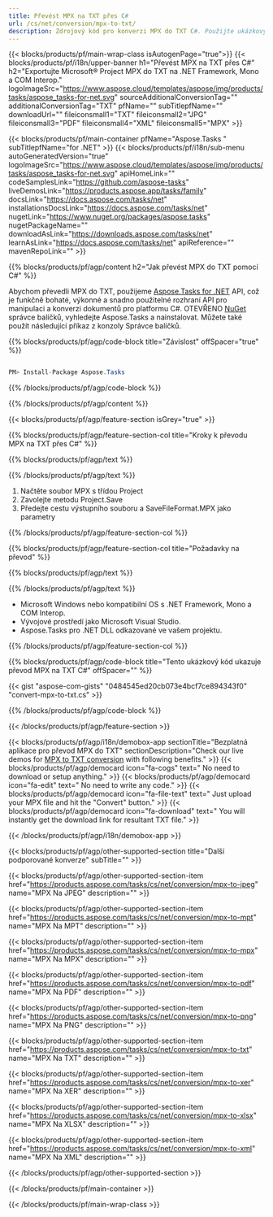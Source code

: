 ```yaml
---
title: Převést MPX na TXT přes C# 
url: /cs/net/conversion/mpx-to-txt/ 
description: Zdrojový kód pro konverzi MPX do TXT C#. Použijte ukázkový kód API pro dávkový převod souborů MPX do TXT v rámci VB.NET Asp.NET nebo jakékoli aplikace založené na .NET.
---
```


{{< blocks/products/pf/main-wrap-class isAutogenPage="true">}}
{{< blocks/products/pf/i18n/upper-banner h1="Převést MPX na TXT přes C#" h2="Exportujte Microsoft® Project MPX do TXT na .NET Framework, Mono a COM Interop." logoImageSrc="https://www.aspose.cloud/templates/aspose/img/products/tasks/aspose_tasks-for-net.svg" sourceAdditionalConversionTag="" additionalConversionTag="TXT" pfName="" subTitlepfName="" downloadUrl="" fileiconsmall1="TXT" fileiconsmall2="JPG" fileiconsmall3="PDF" fileiconsmall4="XML" fileiconsmall5="MPX" >}}

{{< blocks/products/pf/main-container pfName="Aspose.Tasks " subTitlepfName="for .NET" >}}
{{< blocks/products/pf/i18n/sub-menu autoGeneratedVersion="true" logoImageSrc="https://www.aspose.cloud/templates/aspose/img/products/tasks/aspose_tasks-for-net.svg" apiHomeLink="" codeSamplesLink="https://github.com/aspose-tasks" liveDemosLink="https://products.aspose.app/tasks/family" docsLink="https://docs.aspose.com/tasks/net" installationsDocsLink="https://docs.aspose.com/tasks/net" nugetLink="https://www.nuget.org/packages/aspose.tasks" nugetPackageName="" downloadAsLink="https://downloads.aspose.com/tasks/net" learnAsLink="https://docs.aspose.com/tasks/net" apiReference="" mavenRepoLink="" >}}

{{% blocks/products/pf/agp/content h2="Jak převést MPX do TXT pomocí C#" %}}

Abychom převedli MPX do TXT, použijeme
 [Aspose.Tasks for .NET](https://products.aspose.com/tasks/net)
 API, což je funkčně bohaté, výkonné a snadno použitelné rozhraní API pro manipulaci a konverzi dokumentů pro platformu C#. OTEVŘENO
 [NuGet](https://www.nuget.org/packages/aspose.tasks)
 správce balíčků, vyhledejte
 Aspose.Tasks
 a nainstalovat. Můžete také použít následující příkaz z konzoly Správce balíčků.

{{% blocks/products/pf/agp/code-block title="Závislost" offSpacer="true" %}}

```cs

PM> Install-Package Aspose.Tasks

```

{{% /blocks/products/pf/agp/code-block %}}

{{% /blocks/products/pf/agp/content %}}

{{< blocks/products/pf/agp/feature-section isGrey="true" >}}

{{% blocks/products/pf/agp/feature-section-col title="Kroky k převodu MPX na TXT přes C#" %}}

{{% blocks/products/pf/agp/text %}}

{{% /blocks/products/pf/agp/text %}}

1. Načtěte soubor MPX s třídou Project
1. Zavolejte metodu Project.Save
1. Předejte cestu výstupního souboru a SaveFileFormat.MPX jako parametry

{{% /blocks/products/pf/agp/feature-section-col %}}

{{% blocks/products/pf/agp/feature-section-col title="Požadavky na převod" %}}

{{% blocks/products/pf/agp/text %}}

{{% /blocks/products/pf/agp/text %}}

- Microsoft Windows nebo kompatibilní OS s .NET Framework, Mono a COM Interop.
- Vývojové prostředí jako Microsoft Visual Studio.
- Aspose.Tasks pro .NET DLL odkazované ve vašem projektu.

{{% /blocks/products/pf/agp/feature-section-col %}}

{{% blocks/products/pf/agp/code-block title="Tento ukázkový kód ukazuje převod MPX na TXT C#" offSpacer="" %}}

{{< gist "aspose-com-gists" "0484545ed20cb073e4bcf7ce894343f0" "convert-mpx-to-txt.cs" >}}

{{% /blocks/products/pf/agp/code-block %}}

{{< /blocks/products/pf/agp/feature-section >}}

<!-- aboutfile Starts -->

{{< blocks/products/pf/agp/i18n/demobox-app sectionTitle="Bezplatná aplikace pro převod MPX do TXT" sectionDescription="Check our live demos for [MPX to TXT conversion](https://products.aspose.app/tasks/conversion/mpx-to-txt) with following benefits." >}}
        {{< blocks/products/pf/agp/democard icon="fa-cogs" text=" No need to download or setup anything." >}}
        {{< blocks/products/pf/agp/democard icon="fa-edit" text=" No need to write any code." >}}
        {{< blocks/products/pf/agp/democard icon="fa-file-text" text=" Just upload your MPX file and hit the \"Convert\" button." >}}
        {{< blocks/products/pf/agp/democard icon="fa-download" text=" You will instantly get the download link for resultant TXT file." >}}

{{< /blocks/products/pf/agp/i18n/demobox-app >}}

<!-- aboutfile Ends -->

{{< blocks/products/pf/agp/other-supported-section title="Další podporované konverze" subTitle="" >}}

{{< blocks/products/pf/agp/other-supported-section-item href="https://products.aspose.com/tasks/cs/net/conversion/mpx-to-jpeg" name="MPX Na JPEG" description="" >}}

{{< blocks/products/pf/agp/other-supported-section-item href="https://products.aspose.com/tasks/cs/net/conversion/mpx-to-mpt" name="MPX Na MPT" description="" >}}

{{< blocks/products/pf/agp/other-supported-section-item href="https://products.aspose.com/tasks/cs/net/conversion/mpx-to-mpx" name="MPX Na MPX" description="" >}}

{{< blocks/products/pf/agp/other-supported-section-item href="https://products.aspose.com/tasks/cs/net/conversion/mpx-to-pdf" name="MPX Na PDF" description="" >}}

{{< blocks/products/pf/agp/other-supported-section-item href="https://products.aspose.com/tasks/cs/net/conversion/mpx-to-png" name="MPX Na PNG" description="" >}}

{{< blocks/products/pf/agp/other-supported-section-item href="https://products.aspose.com/tasks/cs/net/conversion/mpx-to-txt" name="MPX Na TXT" description="" >}}

{{< blocks/products/pf/agp/other-supported-section-item href="https://products.aspose.com/tasks/cs/net/conversion/mpx-to-xer" name="MPX Na XER" description="" >}}

{{< blocks/products/pf/agp/other-supported-section-item href="https://products.aspose.com/tasks/cs/net/conversion/mpx-to-xlsx" name="MPX Na XLSX" description="" >}}

{{< blocks/products/pf/agp/other-supported-section-item href="https://products.aspose.com/tasks/cs/net/conversion/mpx-to-xml" name="MPX Na XML" description="" >}}



{{< /blocks/products/pf/agp/other-supported-section >}}

{{< /blocks/products/pf/main-container >}}
    
{{< /blocks/products/pf/main-wrap-class >}}